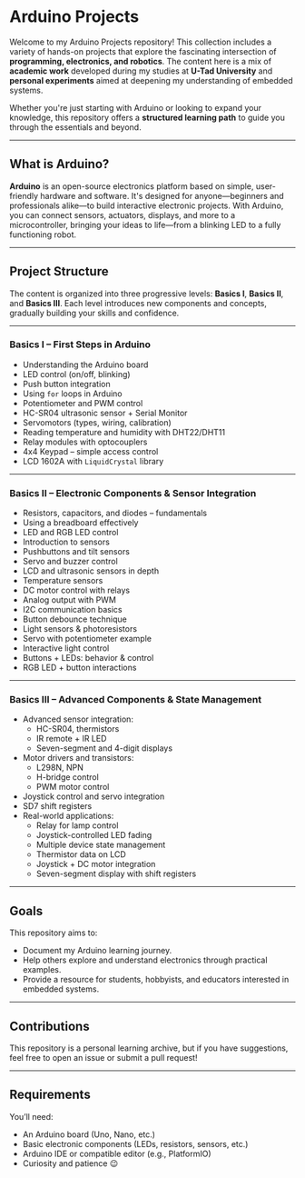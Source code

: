 # Arduino Projects

Welcome to my Arduino Projects repository! This collection includes a variety of hands-on projects that explore the fascinating intersection of **programming, electronics, and robotics**. The content here is a mix of **academic work** developed during my studies at **U-Tad University** and **personal experiments** aimed at deepening my understanding of embedded systems.

Whether you're just starting with Arduino or looking to expand your knowledge, this repository offers a **structured learning path** to guide you through the essentials and beyond.

---

## What is Arduino?

**Arduino** is an open-source electronics platform based on simple, user-friendly hardware and software. It's designed for anyone—beginners and professionals alike—to build interactive electronic projects. With Arduino, you can connect sensors, actuators, displays, and more to a microcontroller, bringing your ideas to life—from a blinking LED to a fully functioning robot.

---

## Project Structure

The content is organized into three progressive levels: **Basics I**, **Basics II**, and **Basics III**. Each level introduces new components and concepts, gradually building your skills and confidence.

---

### Basics I – First Steps in Arduino

- Understanding the Arduino board
- LED control (on/off, blinking)
- Push button integration
- Using `for` loops in Arduino
- Potentiometer and PWM control
- HC-SR04 ultrasonic sensor + Serial Monitor
- Servomotors (types, wiring, calibration)
- Reading temperature and humidity with DHT22/DHT11
- Relay modules with optocouplers
- 4x4 Keypad – simple access control
- LCD 1602A with `LiquidCrystal` library

---

### Basics II – Electronic Components & Sensor Integration

- Resistors, capacitors, and diodes – fundamentals
- Using a breadboard effectively
- LED and RGB LED control
- Introduction to sensors
- Pushbuttons and tilt sensors
- Servo and buzzer control
- LCD and ultrasonic sensors in depth
- Temperature sensors
- DC motor control with relays
- Analog output with PWM
- I2C communication basics
- Button debounce technique
- Light sensors & photoresistors
- Servo with potentiometer example
- Interactive light control
- Buttons + LEDs: behavior & control
- RGB LED + button interactions

---

### Basics III – Advanced Components & State Management

- Advanced sensor integration:
    - HC-SR04, thermistors
    - IR remote + IR LED
    - Seven-segment and 4-digit displays
- Motor drivers and transistors:
    - L298N, NPN
    - H-bridge control
    - PWM motor control
- Joystick control and servo integration
- SD7 shift registers
- Real-world applications:
    - Relay for lamp control
    - Joystick-controlled LED fading
    - Multiple device state management
    - Thermistor data on LCD
    - Joystick + DC motor integration
    - Seven-segment display with shift registers

---

## Goals

This repository aims to:

- Document my Arduino learning journey.
- Help others explore and understand electronics through practical examples.
- Provide a resource for students, hobbyists, and educators interested in embedded systems.

---

## Contributions

This repository is a personal learning archive, but if you have suggestions, feel free to open an issue or submit a pull request!

---

## Requirements

You’ll need:

- An Arduino board (Uno, Nano, etc.)
- Basic electronic components (LEDs, resistors, sensors, etc.)
- Arduino IDE or compatible editor (e.g., PlatformIO)
- Curiosity and patience 😉

